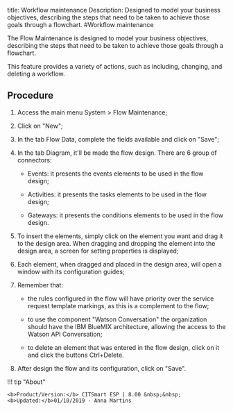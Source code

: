 title: Workflow maintenance
Description: Designed to model your business objectives, describing the steps that need to be taken to achieve those goals through a flowchart.
#Workflow maintenance

The Flow Maintenance is designed to model your business objectives, describing
the steps that need to be taken to achieve those goals through a flowchart.

This feature provides a variety of actions, such as including, changing, and
deleting a workflow.

Procedure
-------------

1.  Access the main menu System \> Flow Maintenance;

2.  Click on "New";

3.  In the tab Flow Data, complete the fields available and click on "Save";

4.  In the tab Diagram, it'll be made the flow design. There are 6 group of
    connectors:

    + Events: it presents the events elements to be used in the flow design;

    + Activities: it presents the tasks elements to be used in the flow
    design;

    + Gateways: it presents the conditions elements to be used in the flow
    design.

1.  To insert the elements, simply click on the element you want and drag it to
    the design area. When dragging and dropping the element into the design
    area, a screen for setting properties is displayed;

2.  Each element, when dragged and placed in the design area, will open a window
    with its configuration guides;

3.  Remember that:

    + the rules configured in the flow will have priority over the service request
    template markings, as this is a complement to the flow;

    + to use the component "Watson Conversation" the organization should have the IBM BlueMIX
    architecture, allowing the access to the Watson API Conversation;

    + to delete an element that was entered in the flow design, click on it and
    click the buttons Ctrl+Delete.

1.  After design the flow and its configuration, click on "Save".


!!! tip "About"

    <b>Product/Version:</b> CITSmart ESP | 8.00 &nbsp;&nbsp;
    <b>Updated:</b>01/10/2019 - Anna Martins
